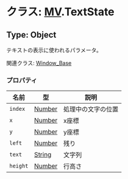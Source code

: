 # クラス: [MV](MV.md).TextState

## Type: Object
テキストの表示に使われるパラメータ。

関連クラス: [Window_Base](Window_Base.md)


### プロパティ

| 名前 | 型 | 説明 |
| --- | --- | --- |
| `index` | [Number](Number.md) | 処理中の文字の位置 |
| `x` | [Number](Number.md) | x座標 |
| `y` | [Number](Number.md) | y座標 |
| `left` | [Number](Number.md) | 残り |
| `text` | [String](String.md) | 文字列 |
| `height` | [Number](Number.md) | 行高さ |
